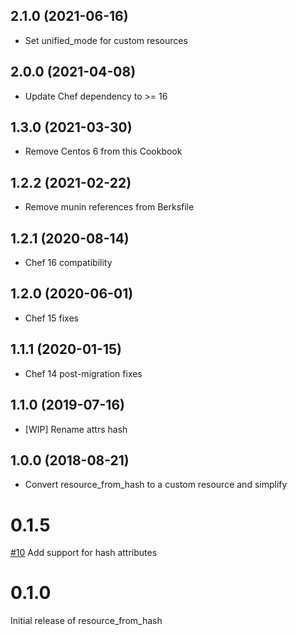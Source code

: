 2.1.0 (2021-06-16)
------------------
- Set unified_mode for custom resources

2.0.0 (2021-04-08)
------------------
- Update Chef dependency to >= 16

1.3.0 (2021-03-30)
------------------
- Remove Centos 6 from this Cookbook

1.2.2 (2021-02-22)
------------------
- Remove munin references from Berksfile

1.2.1 (2020-08-14)
------------------
- Chef 16 compatibility

1.2.0 (2020-06-01)
------------------
- Chef 15 fixes

1.1.1 (2020-01-15)
------------------
- Chef 14 post-migration fixes

1.1.0 (2019-07-16)
------------------
- [WIP] Rename attrs hash

1.0.0 (2018-08-21)
------------------
- Convert resource_from_hash to a custom resource and simplify

# 0.1.5
[#10](https://github.com/osuosl-cookbooks/resource_from_hash/pull/10) Add support
for hash attributes


# 0.1.0

Initial release of resource_from_hash
